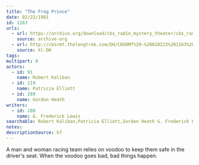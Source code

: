 ```yaml
---
title: "The Frog Prince"
date: 02/23/1981
id: 1163
urls: 
  - url: https://archive.org/download/cbs_radio_mystery_theater/cbs_radio_mystery_theater-1151-1200.zip/cbs_radio_mystery_theater-1151-1200%2Fcbsrmt_1163_the_frog_prince.mp3
    source: archive-org
  - url: http://cbsrmt.thelongtrek.com/DH/CBSRMT%20-%20810223%201163%20The%20Frog%20Prince_dh.mp3
    source: kl-DH
tags: 
multipart: 0
actors:  
  - id: 91
    name: Robert Kaliban  
  - id: 119
    name: Patricia Elliott  
  - id: 289
    name: Gordon Heath
writers:  
  - id: 288
    name: G. Frederick Lewis
searchable: Robert Kaliban,Patricia Elliott,Gordon Heath G. Frederick Lewis
notes: 
descriptionSource: kf
---
```

A man and woman racing team relies on voodoo to keep them safe in the driver's seat. When the voodoo goes bad, bad things happen.